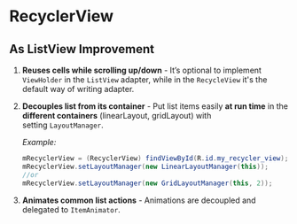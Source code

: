 # RecyclerView

## As ListView Improvement

1. **Reuses cells while scrolling up/down** - It’s optional to implement `ViewHolder` in the `ListView` adapter, while in the `RecycleView` it's the default way of writing adapter.
2. **Decouples list from its container** - Put list items easily **at run time** in the **different containers** (linearLayout, gridLayout) with setting `LayoutManager`.
    
    *Example:*
    
    ```java
    mRecyclerView = (RecyclerView) findViewById(R.id.my_recycler_view);
    mRecyclerView.setLayoutManager(new LinearLayoutManager(this));
    //or
    mRecyclerView.setLayoutManager(new GridLayoutManager(this, 2));
    ```
    
3. **Animates common list actions** - Animations are decoupled and delegated to `ItemAnimator`.